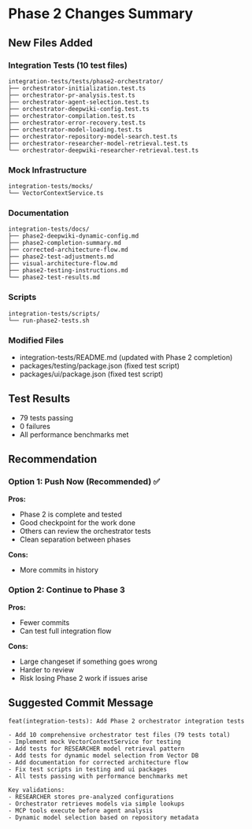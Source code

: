# Phase 2 Changes Summary

## New Files Added

### Integration Tests (10 test files)
```
integration-tests/tests/phase2-orchestrator/
├── orchestrator-initialization.test.ts
├── orchestrator-pr-analysis.test.ts
├── orchestrator-agent-selection.test.ts
├── orchestrator-deepwiki-config.test.ts
├── orchestrator-compilation.test.ts
├── orchestrator-error-recovery.test.ts
├── orchestrator-model-loading.test.ts
├── orchestrator-repository-model-search.test.ts
├── orchestrator-researcher-model-retrieval.test.ts
└── orchestrator-deepwiki-researcher-retrieval.test.ts
```

### Mock Infrastructure
```
integration-tests/mocks/
└── VectorContextService.ts
```

### Documentation
```
integration-tests/docs/
├── phase2-deepwiki-dynamic-config.md
├── phase2-completion-summary.md
├── corrected-architecture-flow.md
├── phase2-test-adjustments.md
├── visual-architecture-flow.md
├── phase2-testing-instructions.md
└── phase2-test-results.md
```

### Scripts
```
integration-tests/scripts/
└── run-phase2-tests.sh
```

### Modified Files
- integration-tests/README.md (updated with Phase 2 completion)
- packages/testing/package.json (fixed test script)
- packages/ui/package.json (fixed test script)

## Test Results
- 79 tests passing
- 0 failures
- All performance benchmarks met

## Recommendation

### Option 1: Push Now (Recommended) ✅
**Pros:**
- Phase 2 is complete and tested
- Good checkpoint for the work done
- Others can review the orchestrator tests
- Clean separation between phases

**Cons:**
- More commits in history

### Option 2: Continue to Phase 3
**Pros:**
- Fewer commits
- Can test full integration flow

**Cons:**
- Large changeset if something goes wrong
- Harder to review
- Risk losing Phase 2 work if issues arise

## Suggested Commit Message
```
feat(integration-tests): Add Phase 2 orchestrator integration tests

- Add 10 comprehensive orchestrator test files (79 tests total)
- Implement mock VectorContextService for testing
- Add tests for RESEARCHER model retrieval pattern
- Add tests for dynamic model selection from Vector DB
- Add documentation for corrected architecture flow
- Fix test scripts in testing and ui packages
- All tests passing with performance benchmarks met

Key validations:
- RESEARCHER stores pre-analyzed configurations
- Orchestrator retrieves models via simple lookups
- MCP tools execute before agent analysis
- Dynamic model selection based on repository metadata
```
